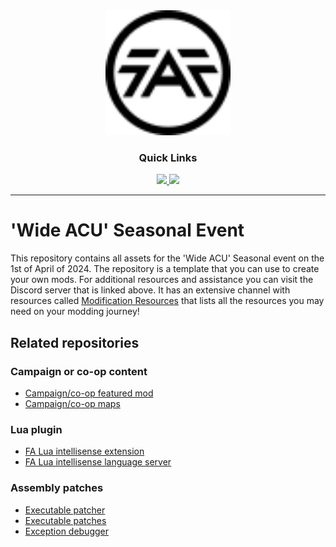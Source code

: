 <div align='center'>

<img width="200px" height="200px" src="thumbnail.svg"/>
  
### Quick Links
  
<a href='https://discord.gg/mqJmjQgUUk'>
  
<img src='https://img.shields.io/badge/Discord-blue?style=for-the-badge'>
  
</a>
  
<a href='https://forum.faforever.com/category/11/modding-tools'>
  
<img src='https://img.shields.io/badge/Forums-gray?style=for-the-badge'>
  
</a>
  
<br />
  
</div>

---

# 'Wide ACU' Seasonal Event

This repository contains all assets for the 'Wide ACU' Seasonal event on the 1st of April of 2024. The repository is a template that you can use to create your own mods. For additional resources and assistance you can visit the Discord server that is linked above. It has an extensive channel with resources called [Modification Resources](https://discord.gg/eQZRwhAP) that lists all the resources you may need on your modding journey!

## Related repositories

### Campaign or co-op content

- [Campaign/co-op featured mod](https://github.com/FAForever/fa-coop)
- [Campaign/co-op maps](https://github.com/FAForever/faf-coop-maps)

### Lua plugin

 - [FA Lua intellisense extension](https://github.com/FAForever/fa-lua-vscode-extension)
 - [FA Lua intellisense language server](https://github.com/FAForever/fa-lua-language-server)

### Assembly patches

 - [Executable patcher](https://github.com/FAForever/FA_Patcher)
 - [Executable patches](https://github.com/FAForever/FA-Binary-Patches)
 - [Exception debugger](https://github.com/FAForever/FADeepProbe)

